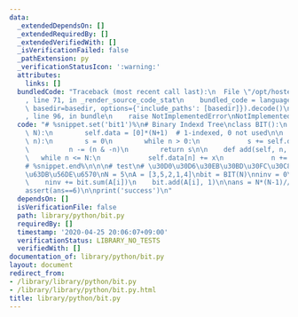 ```yaml
---
data:
  _extendedDependsOn: []
  _extendedRequiredBy: []
  _extendedVerifiedWith: []
  _isVerificationFailed: false
  _pathExtension: py
  _verificationStatusIcon: ':warning:'
  attributes:
    links: []
  bundledCode: "Traceback (most recent call last):\n  File \"/opt/hostedtoolcache/Python/3.9.5/x64/lib/python3.9/site-packages/onlinejudge_verify/documentation/build.py\"\
    , line 71, in _render_source_code_stat\n    bundled_code = language.bundle(stat.path,\
    \ basedir=basedir, options={'include_paths': [basedir]}).decode()\n  File \"/opt/hostedtoolcache/Python/3.9.5/x64/lib/python3.9/site-packages/onlinejudge_verify/languages/python.py\"\
    , line 96, in bundle\n    raise NotImplementedError\nNotImplementedError\n"
  code: "# %snippet.set('bit1')%\n# Binary Indexd Tree\nclass BIT():\n    def __init__(self,\
    \ N):\n        self.data = [0]*(N+1)  # 1-indexed, 0 not used\n\n    def sum(self,\
    \ n):\n        s = 0\n        while n > 0:\n            s += self.data[n]\n  \
    \          n -= (n & -n)\n        return s\n\n    def add(self, n, x):\n     \
    \   while n <= N:\n            self.data[n] += x\n            n += (n & -n)\n\
    # %snippet.end%\n\n\n# test\n# \u30D0\u30D6\u30EB\u30BD\u30FC\u30C8\u306E\u4EA4\
    \u63DB\u56DE\u6570\nN = 5\nA = [3,5,2,1,4]\nbit = BIT(N)\nninv = 0\nfor i in range(N):\n\
    \    ninv += bit.sum(A[i])\n    bit.add(A[i], 1)\n\nans = N*(N-1)//2 - ninv\n\
    assert(ans==6)\n\nprint('success')\n"
  dependsOn: []
  isVerificationFile: false
  path: library/python/bit.py
  requiredBy: []
  timestamp: '2020-04-25 20:06:07+09:00'
  verificationStatus: LIBRARY_NO_TESTS
  verifiedWith: []
documentation_of: library/python/bit.py
layout: document
redirect_from:
- /library/library/python/bit.py
- /library/library/python/bit.py.html
title: library/python/bit.py
---
```

